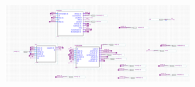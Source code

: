 ![alt tag](https://github.com/oguzkaganeren/Computer-Architecture-My-Computer/blob/master/screen.png)
